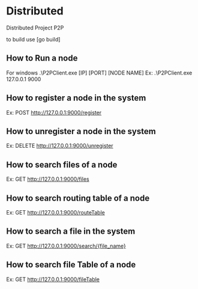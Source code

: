 # Distributed
Distributed Project P2P

to build use [go build]

## How to Run a node

For windows
.\P2PClient.exe [IP] [PORT] [NODE NAME]
Ex:
.\P2PClient.exe 127.0.0.1 9000

## How to register a node in the system
Ex:
 POST http://127.0.0.1:9000/register

## How to unregister a node in the system
Ex: 
DELETE http://127.0.0.1:9000/unregister

## How to search files of a node
Ex: 
GET http://127.0.0.1:9000/files

## How to search routing table of a node
Ex: 
GET http://127.0.0.1:9000/routeTable

## How to search a file in the system
Ex: 
GET http://127.0.0.1:9000/search/{file_name}

## How to search file Table of a node
Ex: 
GET http://127.0.0.1:9000/fileTable
